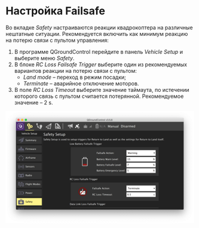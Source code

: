 # Настройка Failsafe

Во вкладке *Safety* настраиваются реакции квадрокоптера на различные нештатные ситуации. Рекомендуется включить как минимум реакцию на потерю связи с пультом управления:

1. В программе QGroundControl перейдите в панель *Vehicle Setup* и выберите меню *Safety*.
2. В блоке *RC Loss Failsafe Trigger* выберите один из рекомендуемых вариантов реакции на потерю связи с пультом:
   * *Land mode* – переход в режим посадки;
   * *Terminate* – аварийное отключение моторов.
3. В поле *RC Loss Timeout* выберите значение таймаута, по истечении которого связь с пультом считается потерянной. Рекомендуемое значение – 2 s.

<img src="../assets/qgc-failsafe.png" alt="QGroundControl failsafe" class="zoom">
